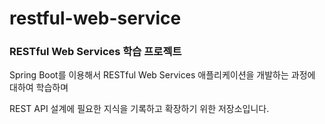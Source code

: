 # restful-web-service
### RESTful Web Services 학습 프로젝트 

Spring Boot를 이용해서 RESTful Web Services 애플리케이션을 개발하는 과정에 대하여 학습하며

REST API 설계에 필요한 지식을 기록하고 확장하기 위한 저장소입니다.
